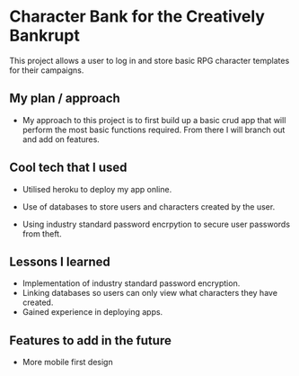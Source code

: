 # Character Bank for the Creatively Bankrupt

This project allows a user to log in and store basic RPG character templates for their campaigns.

## My plan / approach
- My approach to this project is to first build up a basic crud app that will perform the most basic functions required. From there I will branch out and add on features.
## Cool tech that I used
 - Utilised heroku to deploy my app online.

 - Use of databases to store users and characters created by the user.

 - Using industry standard password encrpytion to secure user passwords from theft.


## Lessons I learned
- Implementation of industry standard password encryption.
- Linking databases so users can only view what characters they have created.
- Gained experience in deploying apps.
## Features to add in the future
- More mobile first design
